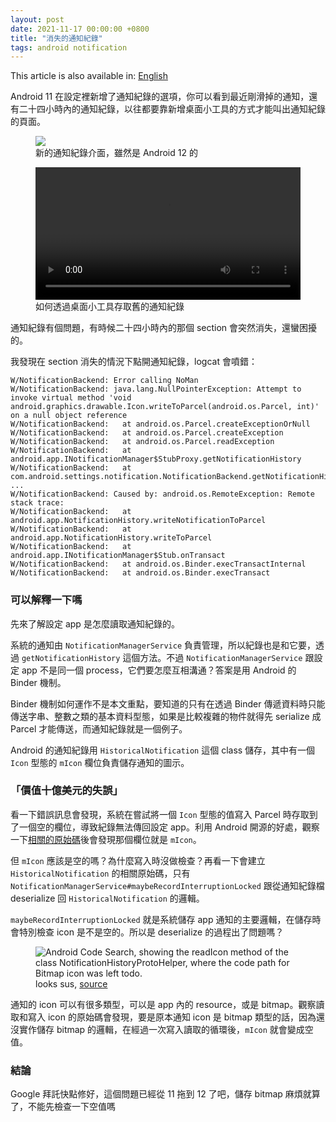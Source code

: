 ```yaml
---
layout: post
date: 2021-11-17 00:00:00 +0800
title: "消失的通知紀錄"
tags: android notification
---
```

This article is also available in: [English](./disappeared-notification-history-en.html)

Android 11 在設定裡新增了通知紀錄的選項，你可以看到最近剛滑掉的通知，還有二十四小時內的通知紀錄，以往都要靠新增桌面小工具的方式才能叫出通知紀錄的頁面。

<figure>
<img src="{{site.baseUrl}}/assets/disappeared-notification-history/notification-history.png">
<figcaption>新的通知紀錄介面，雖然是 Android 12 的</figcaption>
</figure>

<figure style="display: flex;flex-direction: column;">
<video style="max-height: 600px;" src="{{site.baseUrl}}/assets/disappeared-notification-history/adding-notification-log-widget.mp4" controls></video>
<figcaption>如何透過桌面小工具存取舊的通知紀錄</figcaption>
</figure>

通知紀錄有個問題，有時候二十四小時內的那個 section 會突然消失，還蠻困擾的。

我發現在 section 消失的情況下點開通知紀錄，logcat 會噴錯：
```
W/NotificationBackend: Error calling NoMan
W/NotificationBackend: java.lang.NullPointerException: Attempt to invoke virtual method 'void android.graphics.drawable.Icon.writeToParcel(android.os.Parcel, int)' on a null object reference
W/NotificationBackend:   at android.os.Parcel.createExceptionOrNull
W/NotificationBackend:   at android.os.Parcel.createException
W/NotificationBackend:   at android.os.Parcel.readException
W/NotificationBackend:   at android.app.INotificationManager$StubProxy.getNotificationHistory
W/NotificationBackend:   at com.android.settings.notification.NotificationBackend.getNotificationHistory
...
W/NotificationBackend: Caused by: android.os.RemoteException: Remote stack trace:
W/NotificationBackend:   at android.app.NotificationHistory.writeNotificationToParcel
W/NotificationBackend:   at android.app.NotificationHistory.writeToParcel
W/NotificationBackend:   at android.app.INotificationManager$Stub.onTransact
W/NotificationBackend:   at android.os.Binder.execTransactInternal
W/NotificationBackend:   at android.os.Binder.execTransact
```

### 可以解釋一下嗎
先來了解設定 app 是怎麼讀取通知紀錄的。

系統的通知由 `NotificationManagerService` 負責管理，所以紀錄也是和它要，透過 `getNotificationHistory` 這個方法。不過 `NotificationManagerService` 跟設定 app 不是同一個 process，它們要怎麼互相溝通？答案是用 Android 的 Binder 機制。

Binder 機制如何運作不是本文重點，要知道的只有在透過 Binder 傳遞資料時只能傳送字串、整數之類的基本資料型態，如果是比較複雜的物件就得先 serialize 成 Parcel 才能傳送，而通知紀錄就是一個例子。

Android 的通知紀錄用 `HistoricalNotification` 這個 class 儲存，其中有一個 `Icon` 型態的 `mIcon` 欄位負責儲存通知的圖示。

### 「價值十億美元的失誤」
看一下錯誤訊息會發現，系統在嘗試將一個 `Icon` 型態的值寫入 Parcel 時存取到了一個空的欄位，導致紀錄無法傳回設定 app。利用 Android 開源的好處，觀察一下[相關的原始碼](https://cs.android.com/android/platform/superproject/+/53022318db4a69095cdcc6d4b83bc26ecb12e835:frameworks/base/core/java/android/app/NotificationHistory.java;l=500)後會發現那個欄位就是 `mIcon`。

但 `mIcon` 應該是空的嗎？為什麼寫入時沒做檢查？再看一下會建立 `HistoricalNotification` 的相關原始碼，只有 `NotificationManagerService#maybeRecordInterruptionLocked` 跟從通知紀錄檔 deserialize 回 `HistoricalNotification` 的邏輯。

`maybeRecordInterruptionLocked` 就是系統儲存 app 通知的主要邏輯，在儲存時會特別檢查 icon 是不是空的。所以是 deserialize 的過程出了問題嗎？

<figure>
<img alt="Android Code Search, showing the readIcon method of the class NotificationHistoryProtoHelper, where the code path for Bitmap icon was left todo." src="{{ site.baseUrl }}/assets/disappeared-notification-history/proto-helper.png">
<figcaption>looks sus, <a href="https://cs.android.com/android/platform/superproject/+/master:frameworks/base/services/core/java/com/android/server/notification/NotificationHistoryProtoHelper.java;l=220;drc=master">source</a></figcaption>
</figure>

通知的 icon 可以有很多類型，可以是 app 內的 resource，或是 bitmap。觀察讀取和寫入 icon 的原始碼會發現，要是原本通知 icon 是 bitmap 類型的話，因為還沒實作儲存 bitmap 的邏輯，在經過一次寫入讀取的循環後，`mIcon` 就會變成空值。

### 結論
Google 拜託快點修好，這個問題已經從 11 拖到 12 了吧，儲存 bitmap 麻煩就算了，不能先檢查一下空值嗎
